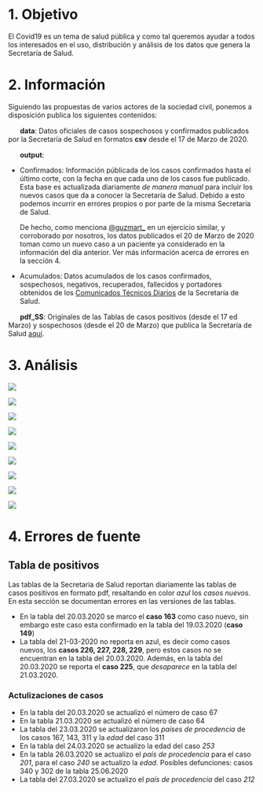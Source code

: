 # 1. Objetivo

El Covid19 es un tema de salud pública y como tal queremos ayudar a todos los interesados en el uso, distribución y análisis de los datos que genera la Secretaría de Salud.

# 2. Información

Siguiendo las propuestas de varios actores de la sociedad civil, ponemos a disposición publica los siguientes contenidos:

<img src="imagenes/folder_icon.png" width="20" height="15"/> **data**: Datos oficiales de casos sospechosos y confirmados publicados por la Secretaría de Salud en formatos **csv** desde el 17 de Marzo de 2020.

<img src="imagenes/folder_icon.png" width="20" height="15"/>  **output**: 

   - Confirmados: Información públicada de los casos confirmados hasta el último corte, con la fecha en que cada uno de los casos fue publicado. Esta base es actualizada diariamente *de manera manual* para incluir los nuevos casos que da a conocer la Secretaría de Salud. Debido a esto podemos incurrir en errores propios o por parte de la misma Secretaría de Salud. 
     
     De hecho, como menciona [@guzmart_](https://github.com/guzmart/covid19_mex) en un ejercicio similar, y corroborado por nosotros, los datos publicados el 20 de Marzo de 2020 toman como un nuevo caso a un paciente ya considerado en la información del día anterior. Ver más información acerca de errores en la sección 4.

   - Acumulados: Datos acumulados de los casos confirmados, sospechosos, negativos, recuperados, fallecidos y portadores obtenidos de los [Comunicados Técnicos Diarios](https://www.gob.mx/salud/documentos/informacion-internacional-y-nacional-sobre-nuevo-coronavirus-2019-ncov) de la Secretaría de Salud.

<img src="imagenes/folder_icon.png" width="20" height="15"/>  **pdf_SS**: Originales de las Tablas de casos positivos (desde el 17 ed Marzo) y sospechosos (desde el 20 de Marzo) que publica la Secretaría de Salud [aquí](https://www.gob.mx/salud/documentos/coronavirus-covid-19-comunicado-tecnico-diario-238449/).


# 3. Análisis

![](imagenes/01_casos_acumulados.png)

![](imagenes/02_nuevos_casos.png)

![](imagenes/03_casos_por_sexo.png)

![](imagenes/04_casos_por_edad.png)

![](imagenes/06_casos_por_estado.png)

![](imagenes/07_casos_por_sexo_tiempo.png)

![](imagenes/07_a_defunciones.png)

![](imagenes/08_casos_acumulados_latam.png)

![](imagenes/09_casos_acumulados_international.png)

# 4. Errores de fuente

## Tabla de positivos

Las tablas de la Secretaria de Salud reportan diariamente las tablas de casos positivos en formato pdf, resaltando en color *azul* los *casos nuevos*. En esta sección se documentan errores en las versiones de las tablas.

   - En la tabla del 20.03.2020 se marco el **caso 163** como caso nuevo, sin embargo este caso esta confirmado en la tabla del 19.03.2020 (**caso 149**)
   - La tabla del 21-03-2020 no reporta en azul, es decir como casos nuevos, los **casos 226, 227, 228, 229**, pero estos casos no se encuentran en la tabla del 20.03.2020. Además, en la tabla del 20.03.2020 se reporta el **caso 225**, que *desaparece* en la tabla del 21.03.2020.

### Actulizaciones de casos

   - En la tabla del 20.03.2020 se actualizó el número de caso 67
   - En la tabla 21.03.2020 se actualizó el número de caso 64
   - La tabla del 23.03.2020 se actualizaron los *países de procedencia* de los casos 167, 143, 311 y la *edad* del caso 311
   - En 
   la tabla del 24.03.2020 se actualizo la edad del caso *253*
   - En la tabla 26.03.2020 se actualizo el *país de procedencia* para el caso *201*, para el caso *240* se actualizo la *edad*. Posibles defunciones: casos 340 y 302 de la tabla 25.06.2020
   - La tabla del 27.03.2020 se actualizo el *país de procedencia* del caso *212*
   
